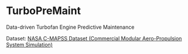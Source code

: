 # TurboPreMaint
Data-driven Turbofan Engine Predictive Maintenance

Dataset: [NASA  C-MAPSS Dataset (Commercial Modular Aero-Propulsion System Simulation)](https://www.nasa.gov/intelligent-systems-division/#turbofan)

